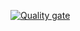 [![Quality gate](http://34.116.158.178:9000/api/project_badges/quality_gate?project=sonarcicd)](http://34.116.158.178:9000/dashboard?id=sonarcicd)

